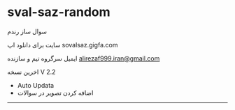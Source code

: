 # sval-saz-random
سوال ساز رندم 

سایت برای دانلود اپ
sovalsaz.gigfa.com

ایمیل سرگروه تیم و سازنده
alirezaf999.iran@gmail.com

اخرین نسخه 
V 2.2
- Auto Updata
- اضافه کردن تصویر در سوالات
------------------------------
